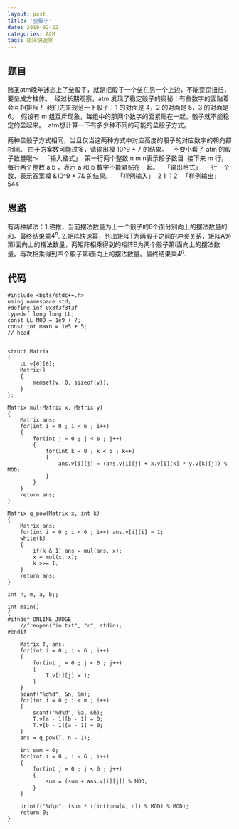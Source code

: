 ```yaml
---
layout: post
title: '垒骰子'
date: 2019-02-22
categories: ACM
tags: 矩阵快速幂
---
```

## 题目
赌圣atm晚年迷恋上了垒骰子，就是把骰子一个垒在另一个上边，不能歪歪扭扭，要垒成方柱体。 
经过长期观察，atm 发现了稳定骰子的奥秘：有些数字的面贴着会互相排斥！ 我们先来规范一下骰子：1 的对面是 4，2 的对面是 5，3 的对面是 6。 
假设有 m 组互斥现象，每组中的那两个数字的面紧贴在一起，骰子就不能稳定的垒起来。  atm想计算一下有多少种不同的可能的垒骰子方式。

两种垒骰子方式相同，当且仅当这两种方式中对应高度的骰子的对应数字的朝向都相同。 由于方案数可能过多，请输出模 10^9 + 7 的结果。  
不要小看了 atm 的骰子数量哦～  
「输入格式」 
第一行两个整数 n m n表示骰子数目 
接下来 m 行，每行两个整数 a b ，表示 a 和 b 数字不能紧贴在一起。  
「输出格式」 
一行一个数，表示答案模 &10^9 + 7& 的结果。  
「样例输入」
 2 1
 1 2  
「样例输出」 544  

## 思路
有两种解法：1.递推，当前摆法数量为上一个骰子的6个面分别向上的摆法数量的和。最终结果乘$4^n$.
2.矩阵快速幂，列出矩阵T为两骰子之间的冲突关系，矩阵A为第i面向上的摆法数量，两矩阵相乘得到的矩阵B为两个骰子第i面向上的摆法数量。再次相乘得到四个骰子第i面向上的摆法数量。最终结果乘$4^n$.
## 代码
```clike
#include <bits/stdc++.h>
using namespace std;
#define inf 0x3f3f3f3f
typedef long long LL;
const LL MOD = 1e9 + 7;
const int maxn = 1e5 + 5;
// head


struct Matrix
{
    LL v[6][6];
    Matrix()
    {
        memset(v, 0, sizeof(v));
    }
};

Matrix mul(Matrix x, Matrix y)
{
    Matrix ans;
    for(int i = 0 ; i < 6 ; i++)
    {
        for(int j = 0 ; j < 6 ; j++)
        {
            for(int k = 0 ; k < 6 ; k++)
            {
                ans.v[i][j] = (ans.v[i][j] + x.v[i][k] * y.v[k][j]) % MOD;
            }
        }
    }
    return ans;
}

Matrix q_pow(Matrix x, int k)
{
    Matrix ans;
    for(int i = 0 ; i < 6 ; i++) ans.v[i][i] = 1;
    while(k)
    {
        if(k & 1) ans = mul(ans, x);
        x = mul(x, x);
        k >>= 1;
    }
    return ans;
}

int n, m, a, b;;

int main()
{
#ifndef ONLINE_JUDGE
    //freopen("in.txt", "r", stdin);
#endif

    Matrix T, ans;
    for(int i = 0 ; i < 6 ; i++)
    {
        for(int j = 0 ; j < 6 ; j++)
        {
            T.v[i][j] = 1;
        }
    }
    scanf("%d%d", &n, &m);
    for(int i = 0 ; i < m ; i++)
    {
        scanf("%d%d", &a, &b);
        T.v[a - 1][b - 1] = 0;
        T.v[b - 1][a - 1] = 0;
    }
    ans = q_pow(T, n - 1);

    int sum = 0;
    for(int i = 0 ; i < 6 ; i++)
    {
        for(int j = 0 ; j < 6 ; j++)
        {
            sum = (sum + ans.v[i][j]) % MOD;
        }
    }

    printf("%d\n", (sum * ((int)pow(4, n)) % MOD) % MOD);
    return 0;
}
```